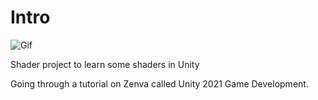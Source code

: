 # Intro

![Gif](Assets/Screenshots/input.gif)

Shader project to learn some shaders in Unity

Going through a tutorial on Zenva called Unity 2021 Game Development.
